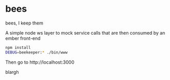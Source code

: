 # bees
bees, I keep them

A simple node ws layer to mock service calls that are then consumed by an ember front-end
```sh
npm install
DEBUG=beekeeper:* ./bin/www
```

Then go to http://localhost:3000

blargh
